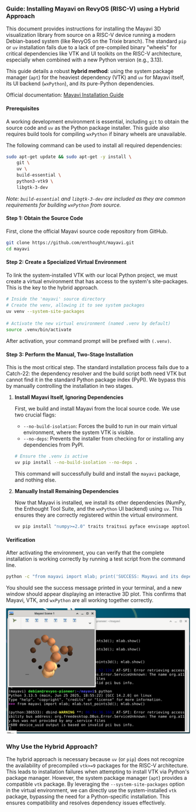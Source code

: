 ### **Guide: Installing Mayavi on RevyOS (RISC-V) using a Hybrid Approach**

This document provides instructions for installing the Mayavi 3D visualization library from source on a RISC-V device running a modern Debian-based system (like RevyOS on the Trixie branch). The standard `pip` or `uv` installation fails due to a lack of pre-compiled binary "wheels" for critical dependencies like VTK and UI toolkits on the RISC-V architecture, especially when combined with a new Python version (e.g., 3.13).

This guide details a robust **hybrid method**: using the system package manager (`apt`) for the heaviest dependency (VTK) and `uv` for Mayavi itself, its UI backend (`wxPython`), and its pure-Python dependencies.

Official documentation: [Mayavi Installation Guide](https://docs.enthought.com/mayavi/mayavi/installation.html)

#### Prerequisites

A working development environment is essential, including `git` to obtain the source code and `uv` as the Python package installer. This guide also requires build tools for compiling `wxPython` if binary wheels are unavailable.

The following command can be used to install all required dependencies:

```bash
sudo apt-get update && sudo apt-get -y install \
    git \
    uv \
    build-essential \
    python3-vtk9 \
    libgtk-3-dev
```
*Note: `build-essential` and `libgtk-3-dev` are included as they are common requirements for building `wxPython` from source.*

#### Step 1: Obtain the Source Code

First, clone the official Mayavi source code repository from GitHub.

```bash
git clone https://github.com/enthought/mayavi.git
cd mayavi
```

#### Step 2: Create a Specialized Virtual Environment

To link the system-installed VTK with our local Python project, we must create a virtual environment that has access to the system's site-packages. This is the key to the hybrid approach.

```bash
# Inside the 'mayavi' source directory
# Create the venv, allowing it to see system packages
uv venv --system-site-packages

# Activate the new virtual environment (named .venv by default)
source .venv/bin/activate
```
After activation, your command prompt will be prefixed with `(.venv)`.

#### Step 3: Perform the Manual, Two-Stage Installation

This is the most critical step. The standard installation process fails due to a Catch-22: the dependency resolver and the build script both need VTK but cannot find it in the standard Python package index (PyPI). We bypass this by manually controlling the installation in two stages.

1.  **Install Mayavi Itself, Ignoring Dependencies**

    First, we build and install Mayavi from the local source code. We use two crucial flags:
    *   `--no-build-isolation`: Forces the build to run in our main virtual environment, where the system VTK is visible.
    *   `--no-deps`: Prevents the installer from checking for or installing any dependencies from PyPI.

    ```bash
    # Ensure the .venv is active
    uv pip install --no-build-isolation --no-deps .
    ```
    This command will successfully build and install the `mayavi` package, and nothing else.

2.  **Manually Install Remaining Dependencies**

    Now that Mayavi is installed, we install its other dependencies (NumPy, the Enthought Tool Suite, and the `wxPython` UI backend) using `uv`. This ensures they are correctly registered within the virtual environment.

    ```bash
    uv pip install "numpy>=2.0" traits traitsui pyface envisage apptools wxPython
    ```

#### Verification

After activating the environment, you can verify that the complete installation is working correctly by running a test script from the command line.

```bash
python -c "from mayavi import mlab; print('SUCCESS: Mayavi and its dependencies are fully installed!'); mlab.test_points3d(); mlab.show()"
```

You should see the success message printed in your terminal, and a new window should appear displaying an interactive 3D plot. This confirms that Mayavi, VTK, and `wxPython` are all working together correctly.

![MayaVi With Testing Points](images/mayavi-with-testing-points.png)

### Why Use the Hybrid Approach?

The hybrid approach is necessary because `uv` (or `pip`) does not recognize the availability of precompiled `vtk>=9` packages for the RISC-V architecture. This leads to installation failures when attempting to install VTK via Python's package manager. However, the system package manager (`apt`) provides a compatible `vtk` package. By leveraging the `--system-site-packages` option in the virtual environment, we can directly use the system-installed `vtk` package, bypassing the need for a Python-specific installation. This ensures compatibility and resolves dependency issues effectively.